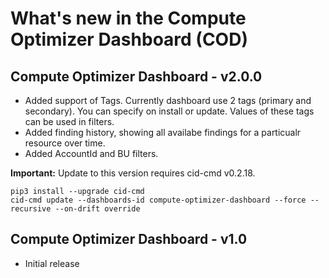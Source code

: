 # What's new in the Compute Optimizer Dashboard (COD)


## Compute Optimizer Dashboard - v2.0.0
* Added support of Tags. Currently dashboard use 2 tags (primary and secondary). You can specify on install or update. Values of these tags can be used in filters.
* Added finding history, showing all availabe findings for a particualr resource over time.
* Added AccountId and BU filters.

**Important:** Update to this version requires cid-cmd v0.2.18.

```
pip3 install --upgrade cid-cmd
cid-cmd update --dashboards-id compute-optimizer-dashboard --force --recursive --on-drift override
```

## Compute Optimizer Dashboard - v1.0
* Initial release